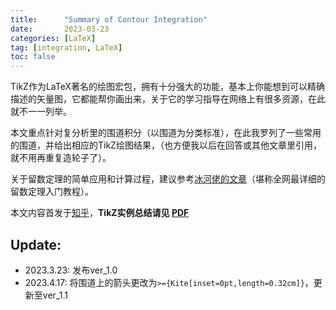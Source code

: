 ```yaml
---
title:      "Summary of Contour Integration"
date:       2023-03-23
categories: [LaTeX]
tag: [integration, LaTeX]
toc: false
---
```

TikZ作为LaTeX著名的绘图宏包，拥有十分强大的功能，基本上你能想到可以精确描述的矢量图，它都能帮你画出来，关于它的学习指导在网络上有很多资源，在此就不一一列举。

本文重点针对复分析里的围道积分（以围道为分类标准），在此我罗列了一些常用的围道，并给出相应的TikZ绘图结果，（也方便我以后在回答或其他文章里引用，就不用再重复造轮子了）。

关于留数定理的简单应用和计算过程，建议参考[冰河佬的文章](https://zhuanlan.zhihu.com/p/119176842)（堪称全网最详细的留数定理入门教程）。

本文内容首发于[知乎](https://zhuanlan.zhihu.com/p/616112259)，**TikZ实例总结请见 [PDF](/pdf/TikZ-Example-Contour-Integration.pdf)**

## Update:
* 2023.3.23: 发布ver_1.0
* 2023.4.17: 将围道上的箭头更改为`>={Kite[inset=0pt,length=0.32cm]}`，更新至ver_1.1
